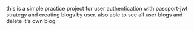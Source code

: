 this is a simple practice project for user authentication with passport-jwt strategy and creating blogs by user.
also able to see all user blogs and delete it's own blog.
